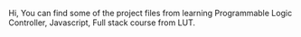 Hi, 
 You can find some of the project files from learning Programmable Logic Controller, Javascript, Full stack course from LUT. 
